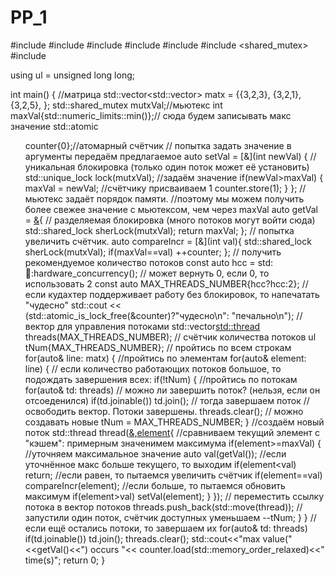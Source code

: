 # PP_1

#include <iostream>
#include <atomic>
#include <map>
#include <vector>
#include <thread>
#include <shared_mutex>
#include <mutex>

using ul = unsigned long long;

int main()
{
    //матрица
    std::vector<std::vector<int>> matx = {{3,2,3},
                                          {3,2,1},
                                          {3,2,5},
                                          };
    std::shared_mutex mutxVal;//мьютекс
    int maxVal{std::numeric_limits<int>::min()};// сюда будем записывать макс значение
    std::atomic<ul> counter{0};//атомарный счётчик
    // попытка задать значение в аргументы передаём предлагаемое
    auto setVal = [&](int newVal)
    {
        // уникальная блокировка (только один поток может её установить)
        std::unique_lock lock(mutxVal);
        //задаём значение
        if(newVal>maxVal)
        {
            maxVal = newVal;
            //счётчику присваиваем 1
            counter.store(1);
        }
    };
    // мьютекс задаёт порядок памяти.
    //поэтому мы можем получить более свежее значение с мьютексом, чем через maxVal
    auto getVal = [&](){
        // разделяемая блокировка (много потоков могут войти сюда)
        std::shared_lock sherLock(mutxVal);
        return maxVal;
    };
    // попытка увеличить счётчик.
    auto compareIncr = [&](int val){
        std::shared_lock sherLock(mutxVal);
        if(maxVal==val)
        ++counter;
    };
    // получить рекомендуемое количество потоков
    const auto hcc = std::thread::hardware_concurrency();
    // может вернуть 0, если 0, то использовать 2
    const auto MAX_THREADS_NUMBER{hcc?hcc:2};
    // если кудахтер поддерживает работу без блокировок, то напечатать "чудесно"
    std::cout << (std::atomic_is_lock_free(&counter)?"чудесно\n": "печально\n");
    // вектор для управления потоками
    std::vector<std::thread> threads(MAX_THREADS_NUMBER);
    // счётчик количества потоков
    ul tNum{MAX_THREADS_NUMBER};
    // пройтись по всем строкам
    for(auto& line: matx)
    {
        //пройтись по элементам
        for(auto& element: line)
        {
            // если количество работающих потоков большое, то подождать завершения всех:
            if(!tNum)
            {
                //пройтись по потокам
                for(auto& td: threads)
                    // можно ли завершить поток? (нельзя, если он отсоеденился)
                    if(td.joinable())
                        td.join(); // тогда завершаем поток
                //освободить вектор. Потоки завершены.
                threads.clear();
                // можно создавать новые
                tNum = MAX_THREADS_NUMBER;
            }
            //создаём новый поток
            std::thread thread([&,element](){
                //сравниваем текущий элемент с "кэшем": примерным значенимем максимума
                if(element>=maxVal)
                {
                    //уточняем максимальное значение
                    auto val(getVal());
                    //если уточнённое макс больше текущего, то выходим
                    if(element<val)
                        return;
                    //если равен, то пытаемся увеличить счётчик
                    if(element==val)
                        compareIncr(element);
                    //если больше, то пытаемся обновить максимум
                    if(element>val)
                        setVal(element);
                }
            });
            // переместить ссылку потока в вектор потоков
            threads.push_back(std::move(thread));
            // запустили один поток, счётчик доступных уменьшаем
            --tNum;
        }
    }
    // если ещё остались потоки, то завершаем их
    for(auto& td: threads)
        if(td.joinable())
            td.join();
    threads.clear();
    std::cout<<"max value("<<getVal()<<") occurs "<<
        counter.load(std::memory_order_relaxed)<<" time(s)";
    return 0;
}
